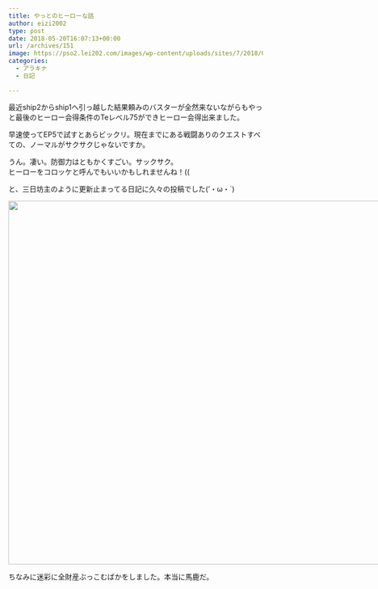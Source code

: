 ```yaml
---
title: やっとのヒーローな話
author: eizi2002
type: post
date: 2018-05-20T16:07:13+00:00
url: /archives/151
image: https://pso2.lei202.com/images/wp-content/uploads/sites/7/2018/05/pso20180521_004407_007.png
categories:
  - アラキナ
  - 日記

---
```

最近ship2からship1へ引っ越した結果頼みのバスターが全然来ないながらもやっと最後のヒーロー会得条件のTeレベル75ができヒーロー会得出来ました。

早速使ってEP5で試すとあらビックリ。現在までにある戦闘ありのクエストすべての、ノーマルがサクサクじゃないですか。

うん。凄い。防御力はともかくすごい。サックサク。  
ヒーローをコロッケと呼んでもいいかもしれませんね！((

と、三日坊主のように更新止まってる日記に久々の投稿でした(’・ω・\`)

<div id="attachment_153" style="width: 1290px" class="wp-caption alignnone">
  <img aria-describedby="caption-attachment-153" loading="lazy" class="wp-image-153 size-full" src="https://pso2.lei202.com/images/wp-content/uploads/sites/7/2018/05/pso20180521_004407_007.png" alt="" width="1280" height="720" srcset="https://pso2.lei202.com/images/wp-content/uploads/sites/7/2018/05/pso20180521_004407_007.png 1280w, https://pso2.lei202.com/images/wp-content/uploads/sites/7/2018/05/pso20180521_004407_007-300x169.png 300w, https://pso2.lei202.com/images/wp-content/uploads/sites/7/2018/05/pso20180521_004407_007-768x432.png 768w, https://pso2.lei202.com/images/wp-content/uploads/sites/7/2018/05/pso20180521_004407_007-1024x576.png 1024w" sizes="(max-width: 1280px) 100vw, 1280px" />
  
  <p id="caption-attachment-153" class="wp-caption-text">
    ちなみに迷彩に全財産ぶっこむばかをしました。本当に馬鹿だ。
  </p>
</div>